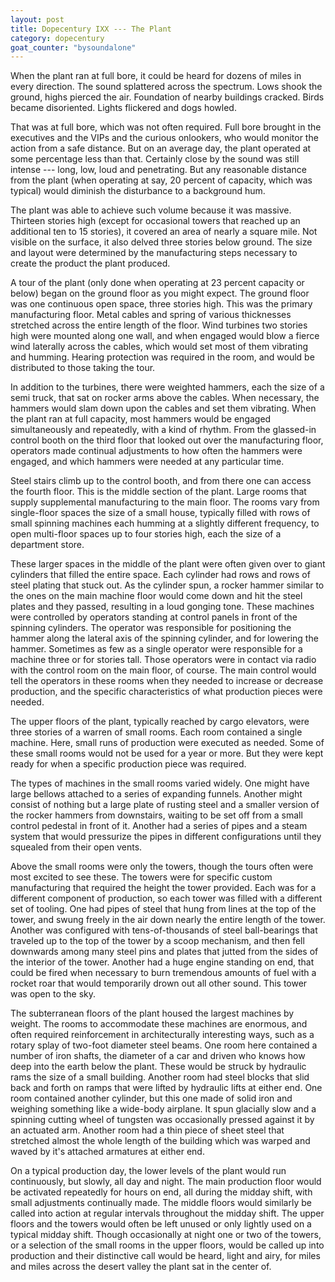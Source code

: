 ```yaml
---
layout: post
title: Dopecentury IXX --- The Plant
category: dopecentury
goat_counter: "bysoundalone" 
---
```


When the plant ran at full bore, it could be heard for dozens of miles in every direction. The sound splattered across the spectrum. Lows shook the ground, highs pierced the air. Foundation of nearby buildings cracked. Birds became disoriented. Lights flickered and dogs howled.

That was at full bore, which was not often required. Full bore brought in the executives and the VIPs and the curious onlookers, who would monitor the action from a safe distance. But on an average day, the plant operated at some percentage less than that. Certainly close by the sound was still intense --- long, low, loud and penetrating. But any reasonable distance from the plant (when operating at say, 20 percent of capacity, which was typical) would diminish the disturbance to a background hum.

The plant was able to achieve such volume because it was massive. Thirteen stories high (except for occasional towers that reached up an additional ten to 15 stories), it covered an area of nearly a square mile. Not visible on the surface, it also delved three stories below ground. The size and layout were determined by the manufacturing steps necessary to create the product the plant produced.   

A tour of the plant (only done when operating at 23 percent capacity or below) began on the ground floor as you might expect. The ground floor was one continuous open space, three stories high. This was the primary manufacturing floor. Metal cables and spring of various thicknesses stretched across the entire length of the floor. Wind turbines two stories high were mounted along one wall, and when engaged would blow a fierce wind laterally across the cables, which would set most of them vibrating and humming. Hearing protection was required in the room, and would be distributed to those taking the tour.

In addition to the turbines, there were weighted hammers, each the size of a semi truck, that sat on rocker arms above the cables. When necessary, the hammers would slam down upon the cables and set them vibrating. When the plant ran at full capacity, most hammers would be engaged simultaneously and repeatedly, with a kind of rhythm. From the glassed-in control booth on the third floor that looked out over the manufacturing floor, operators made continual adjustments to how often the hammers were engaged, and which hammers were needed at any particular time.

Steel stairs climb up to the control booth, and from there one can access the fourth floor. This is the middle section of the plant. Large rooms that supply supplemental manufacturing to the main floor. The rooms vary from single-floor spaces the size of a small house, typically filled with rows of small spinning machines each humming at a slightly different frequency, to open multi-floor spaces up to four stories high, each the size of a department store.

These larger spaces in the middle of the plant were often given over to giant cylinders that filled the entire space. Each cylinder had rows and rows of steel plating that stuck out. As the cylinder spun, a rocker hammer similar to the ones on the main machine floor would come down and hit the steel plates and they passed, resulting in a loud gonging tone. These machines were controlled by operators standing at control panels in front of the spinning cylinders. The operator was responsible for positioning the hammer along the lateral axis of the spinning cylinder, and for lowering the hammer. Sometimes as few as a single operator were responsible for a machine three or for stories tall. Those operators were in contact via radio with the control room on the main floor, of course. The main control would tell the operators in these rooms when they needed to increase or decrease production, and the specific characteristics of what production pieces were needed.

The upper floors of the plant, typically reached by cargo elevators, were three stories of a warren of small rooms. Each room contained a single machine. Here, small runs of production were executed as needed. Some of these small rooms would not be used for a year or more. But they were kept ready for when a specific production piece was required. 

The types of machines in the small rooms varied widely. One might have large bellows attached to a series of expanding funnels. Another might consist of nothing but a large plate of rusting steel and a smaller version of the rocker hammers from downstairs, waiting to be set off from a small control pedestal in front of it. Another had a series of pipes and a steam system that would pressurize the pipes in different configurations until they squealed from their open vents.

Above the small rooms were only the towers, though the tours often were most excited to see these. The towers were for specific custom manufacturing that required the height the tower provided. Each was for a different component of production, so each tower was filled with a different set of tooling. One had pipes of steel that hung from lines at the top of the tower, and swung freely in the air down nearly the entire length of the tower. Another was configured with tens-of-thousands of steel ball-bearings that traveled up to the top of the tower by a scoop mechanism, and then fell downwards among many steel pins and plates that jutted from the sides of the interior of the tower. Another had a huge engine standing on end, that could be fired when necessary to burn tremendous amounts of fuel with a rocket roar that would temporarily drown out all other sound. This tower was open to the sky.

The subterranean floors of the plant housed the largest machines by weight. The rooms to accommodate these machines are enormous, and often required reinforcement in architecturally interesting ways, such as a rotary splay of two-foot diameter steel beams. One room here contained a number of iron shafts, the diameter of a car and driven who knows how deep into the earth below the plant. These would be struck by hydraulic rams the size of a small building. Another room had steel blocks that slid back and forth on ramps that were lifted by hydraulic lifts at either end. One room contained another cylinder, but this one made of solid iron and weighing something like a wide-body airplane. It spun glacially slow and a spinning cutting wheel of tungsten was occasionally pressed against it by an actuated arm. Another room had a thin piece of sheet steel that stretched almost the whole length of the building which was warped and waved by it's attached armatures at either end.

On a typical production day, the lower levels of the plant would run continuously, but slowly, all day and night. The main production floor would be activated repeatedly for hours on end, all during the midday shift, with small adjustments continually made. The middle floors would similarly be called into action at regular intervals throughout the midday shift. The upper floors and the towers would often be left unused or only lightly used on a typical midday shift. Though occasionally at night one or two of the towers, or a selection of the small rooms in the upper floors, would be called up into production and their distinctive call would be heard, light and airy, for miles and miles across the desert valley the plant sat in the center of.






